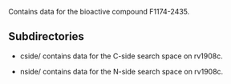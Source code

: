 Contains data for the bioactive compound F1174-2435.

## Subdirectories

- cside/ contains data for the C-side search space on rv1908c.

- nside/ contains data for the N-side search space on rv1908c.

